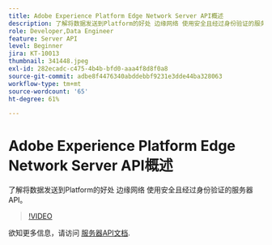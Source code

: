```yaml
---
title: Adobe Experience Platform Edge Network Server API概述
description: 了解将数据发送到Platform的好处 边缘网络 使用安全且经过身份验证的服务器API。
role: Developer,Data Engineer
feature: Server API
level: Beginner
jira: KT-10013
thumbnail: 341448.jpeg
exl-id: 282ecadc-c475-4b4b-bfd0-aaa4f8d8f0a8
source-git-commit: adbe8f4476340abddebbf9231e3dde44ba328063
workflow-type: tm+mt
source-wordcount: '65'
ht-degree: 61%

---
```


# Adobe Experience Platform Edge Network Server API概述

了解将数据发送到Platform的好处 边缘网络 使用安全且经过身份验证的服务器API。

>[!VIDEO](https://video.tv.adobe.com/v/341448?quality=12&learn=on)

欲知更多信息，请访问 [服务器API文档](https://experienceleague.adobe.com/docs/experience-platform/edge-network-server-api/overview.html?lang=zh-Hans).

